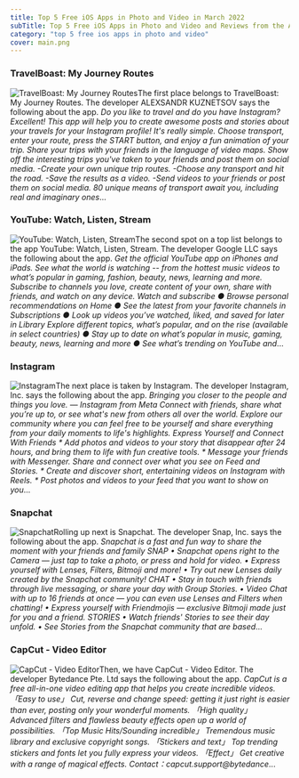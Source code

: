 ```yaml
---
title: Top 5 Free iOS Apps in Photo and Video in March 2022
subTitle: Top 5 Free iOS Apps in Photo and Video and Reviews from the AppStore in March 2022.
category: "top 5 free ios apps in photo and video"
cover: main.png
---
```


### TravelBoast: My Journey Routes

![TravelBoast: My Journey Routes](https://is3-ssl.mzstatic.com/image/thumb/Purple126/v4/cd/73/31/cd733165-b759-3dab-284e-8c1fb4efec9e/AppIcon-0-0-1x_U007emarketing-0-0-0-7-0-0-sRGB-0-0-0-GLES2_U002c0-512MB-85-220-0-0.png/100x100bb.png)The first place belongs to TravelBoast: My Journey Routes. The developer ALEXSANDR KUZNETSOV says the following about the app. _Do you like to travel and do you have Instagram? Excellent! This app will help you to create awesome posts and stories about your travels for your Instagram profile!  It's really simple. Choose transport, enter your route, press the START button, and enjoy a fun animation of your trip. Share your trips with your friends in the language of video maps.  Show off the interesting trips you've taken to your friends and post them on social media.   -Create your own unique trip routes. -Choose any transport and hit the road.  -Save the results as a video. -Send videos to your friends or post them on social media.  80 unique means of transport await you, including real and imaginary ones_...

### YouTube: Watch, Listen, Stream

![YouTube: Watch, Listen, Stream](https://is5-ssl.mzstatic.com/image/thumb/Purple112/v4/30/6c/c8/306cc8fd-bd77-ef89-5352-2d4352fff94a/logo_youtube_color-0-0-1x_U007emarketing-0-0-0-6-0-0-sRGB-0-0-0-GLES2_U002c0-512MB-85-220-0-0.png/100x100bb.png)The second spot on a top list belongs to the app YouTube: Watch, Listen, Stream. The developer Google LLC says the following about the app. _Get the official YouTube app on iPhones and iPads. See what the world is watching -- from the hottest music videos to what’s popular in gaming, fashion, beauty, news, learning and more. Subscribe to channels you love, create content of your own, share with friends, and watch on any device.  Watch and subscribe ● Browse personal recommendations on Home ● See the latest from your favorite channels in Subscriptions ● Look up videos you’ve watched, liked, and saved for later in Library  Explore different topics, what’s popular, and on the rise (available in select countries) ● Stay up to date on what’s popular in music, gaming, beauty, news, learning and more ● See what’s trending on YouTube and_...

### Instagram

![Instagram](https://is5-ssl.mzstatic.com/image/thumb/Purple122/v4/cd/5b/69/cd5b6944-a2c2-b662-914c-f001299ab238/Prod-0-0-1x_U007emarketing-0-0-0-7-0-0-sRGB-0-0-0-GLES2_U002c0-512MB-85-220-0-0.png/100x100bb.png)The next place is taken by Instagram. The developer Instagram, Inc. says the following about the app. _Bringing you closer to the people and things you love. — Instagram from Meta  Connect with friends, share what you’re up to, or see what's new from others all over the world. Explore our community where you can feel free to be yourself and share everything from your daily moments to life's highlights.  Express Yourself and Connect With Friends  * Add photos and videos to your story that disappear after 24 hours, and bring them to life with fun creative tools. * Message your friends with Messenger. Share and connect over what you see on Feed and Stories. * Create and discover short, entertaining videos on Instagram with Reels. * Post photos and videos to your feed that you want to show on you_...

### Snapchat

![Snapchat](https://is5-ssl.mzstatic.com/image/thumb/Purple122/v4/18/b0/8c/18b08c4a-8e12-809c-729c-c93baf74548b/AppIcon-0-0-1x_U007emarketing-0-0-0-5-0-0-sRGB-0-0-0-GLES2_U002c0-512MB-85-220-0-0.png/100x100bb.png)Rolling up next is Snapchat. The developer Snap, Inc. says the following about the app. _Snapchat is a fast and fun way to share the moment with your friends and family  SNAP  • Snapchat opens right to the Camera — just tap to take a photo, or press and hold for video. • Express yourself with Lenses, Filters, Bitmoji and more!  • Try out new Lenses daily created by the Snapchat community!  CHAT  • Stay in touch with friends through live messaging, or share your day with Group Stories. • Video Chat with up to 16 friends at once — you can even use Lenses and Filters when chatting! • Express yourself with Friendmojis — exclusive Bitmoji made just for you and a friend.  STORIES • Watch friends' Stories to see their day unfold. • See Stories from the Snapchat community that are based_...

### CapCut - Video Editor

![CapCut - Video Editor](https://is5-ssl.mzstatic.com/image/thumb/Purple126/v4/5a/06/59/5a0659d4-3692-69a9-7969-ce19655a1eca/AppIcon-0-0-1x_U007emarketing-0-0-0-7-0-0-sRGB-0-0-0-GLES2_U002c0-512MB-85-220-0-0.png/100x100bb.png)Then, we have CapCut - Video Editor. The developer Bytedance Pte. Ltd says the following about the app. _CapCut is a free all-in-one video editing app that helps you create incredible videos.   「Easy to use」 Cut, reverse and change speed: getting it just right is easier than ever, posting only your wonderful moments.   「High quality」 Advanced filters and flawless beauty effects open up a world of possibilities.  「Top Music Hits/Sounding incredible」 Tremendous music library and exclusive copyright songs.  「Stickers and text」 Top trending stickers and fonts let you fully express your videos.   「Effect」 Get creative with a range of magical effects.  Contact：capcut.support@bytedance_...

